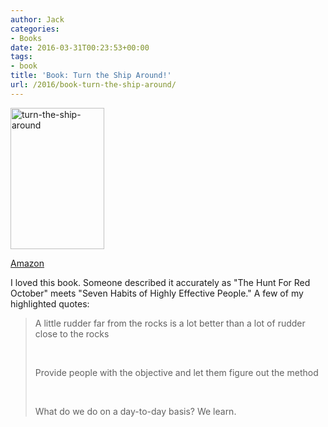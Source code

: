 ```yaml
---
author: Jack
categories:
- Books
date: 2016-03-31T00:23:53+00:00
tags:
- book
title: 'Book: Turn the Ship Around!'
url: /2016/book-turn-the-ship-around/
---
```


<img class="alignnone wp-image-5043" src="/wp-content/uploads/2016/03/turn-the-ship-around.jpg" alt="turn-the-ship-around" width="150" height="226" />

[Amazon][1]

I loved this book. Someone described it accurately as "The Hunt For Red October" meets "Seven Habits of Highly Effective People." A few of my highlighted quotes:

> A little rudder far from the rocks is a lot better than a lot of rudder close to the rocks
> 
> &nbsp;
> 
> Provide people with the objective and let them figure out the method
> 
> &nbsp;
> 
> What do we do on a day-to-day basis? We learn.

 [1]: http://www.amazon.com/Turn-Ship-Around-Turning-Followers/dp/1591846404/ref=sr_1_1?s=books&ie=UTF8&qid=1459383206&sr=1-1&keywords=turn+the+ship+around